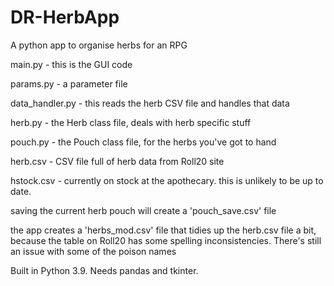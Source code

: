 # DR-HerbApp
A python app to organise herbs for an RPG

main.py         - this is the GUI code

params.py       - a parameter file

data_handler.py - this reads the herb CSV file and handles that data

herb.py         - the Herb class file, deals with herb specific stuff

pouch.py        - the Pouch class file, for the herbs you've got to hand

herb.csv        - CSV file full of herb data from Roll20 site

hstock.csv      - currently on stock at the apothecary. this is unlikely to be up to date.

saving the current herb pouch will create a 'pouch_save.csv' file

the app creates a 'herbs_mod.csv' file that tidies up the herb.csv file a bit, because the table on Roll20 has some spelling inconsistencies. There's still an issue with some of the poison names

Built in Python 3.9.  Needs pandas and tkinter.
